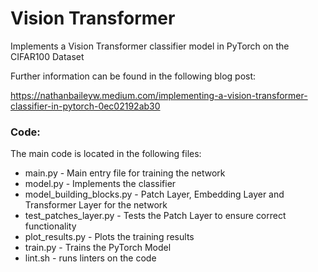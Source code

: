 # Vision Transformer

Implements a Vision Transformer classifier model in PyTorch on the CIFAR100 Dataset

Further information can be found in the following blog post:

https://nathanbaileyw.medium.com/implementing-a-vision-transformer-classifier-in-pytorch-0ec02192ab30

### Code:
The main code is located in the following files:
* main.py - Main entry file for training the network
* model.py - Implements the classifier
* model_building_blocks.py - Patch Layer, Embedding Layer and Transformer Layer for the network
* test_patches_layer.py - Tests the Patch Layer to ensure correct functionality
* plot_results.py - Plots the training results
* train.py - Trains the PyTorch Model
* lint.sh - runs linters on the code



